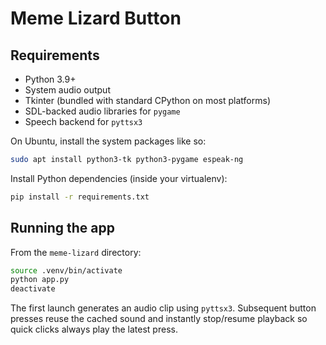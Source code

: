 # Meme Lizard Button

## Requirements

- Python 3.9+
- System audio output
- Tkinter (bundled with standard CPython on most platforms)
- SDL-backed audio libraries for `pygame`
- Speech backend for `pyttsx3`

On Ubuntu, install the system packages like so:

```bash
sudo apt install python3-tk python3-pygame espeak-ng
```

Install Python dependencies (inside your virtualenv):

```bash
pip install -r requirements.txt
```

## Running the app

From the `meme-lizard` directory:

```bash
source .venv/bin/activate
python app.py
deactivate
```

The first launch generates an audio clip using `pyttsx3`. Subsequent button presses reuse the cached sound and instantly stop/resume playback so quick clicks always play the latest press.
